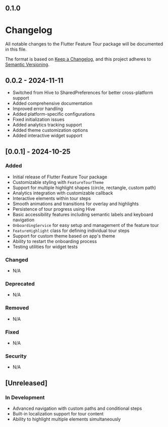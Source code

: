 ## 0.1.0

# Changelog

All notable changes to the Flutter Feature Tour package will be documented in this file.

The format is based on [Keep a Changelog](https://keepachangelog.com/en/1.0.0/),
and this project adheres to [Semantic Versioning](https://semver.org/spec/v2.0.0.html).
## 0.0.2 - 2024-11-11

* Switched from Hive to SharedPreferences for better cross-platform support
* Added comprehensive documentation
* Improved error handling
* Added platform-specific configurations
* Fixed initialization issues
* Added analytics tracking support
* Added theme customization options
* Added interactive widget support

## [0.0.1] - 2024-10-25

### Added
- Initial release of Flutter Feature Tour package
- Customizable styling with `FeatureTourTheme`
- Support for multiple highlight shapes (circle, rectangle, custom path)
- Analytics integration with customizable callback
- Interactive elements within tour steps
- Smooth animations and transitions for overlay and highlights
- Persistence of tour progress using Hive
- Basic accessibility features including semantic labels and keyboard navigation
- `OnboardingService` for easy setup and management of the feature tour
- `FeatureHighlight` class for defining individual tour steps
- Support for custom theme based on app's theme
- Ability to restart the onboarding process
- Testing utilities for widget tests

### Changed
- N/A

### Deprecated
- N/A

### Removed
- N/A

### Fixed
- N/A

### Security
- N/A

## [Unreleased]

### In Development
- Advanced navigation with custom paths and conditional steps
- Built-in localization support for tour content
- Ability to highlight multiple elements simultaneously
